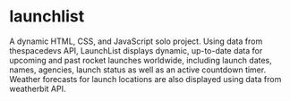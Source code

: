 # launchlist

A dynamic HTML, CSS, and JavaScript solo project. Using data from thespacedevs API, LaunchList displays dynamic, up-to-date data for upcoming and past rocket launches worldwide, including launch dates, names, agencies, launch status as well as an active countdown timer. Weather forecasts for launch locations are also displayed using data from weatherbit API.
